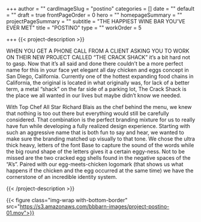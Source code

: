 +++
author = ""
cardImageSlug = "postino"
categories = []
date = ""
default = ""
draft = true
frontPageOrder = 0
hero = ""
homepageSummary = ""
projectPageSummary = ""
subtitle = "THE HAPPIEST WINE BAR YOU'VE EVER MET"
title = "POSTINO"
type = ""
workOrder = 5

+++
{{< project-description >}} <p>WHEN YOU GET A PHONE CALL FROM A CLIENT ASKING YOU TO WORK ON THEIR NEW PROJECT CALLED “THE CRACK SHACK” it’s a bit hard not to gasp. Now that it’s all said and done there couldn’t be a more perfect name for this in your face yet elegant all day chicken and eggs concept in San Diego, California. Currently one of the hottest expanding food chains in California, the original is located in what originally was, for lack of a better term, a metal “shack” on the far side of a parking lot, The Crack Shack is the place we all wanted in our lives but maybe didn’t know we needed.</p> <p>With Top Chef All Star Richard Blais as the chef behind the menu, we knew that nothing is too out there but everything would still be carefully considered. That combination is the perfect branding mixture for us to really have fun while developing a fully realized design experience. Starting with such an aggressive name that is both fun to say and hear, we wanted to make sure the branding matched up visually to that tone. We chose the ultra thick heavy, letters of the font Base to capture the sound of the words while the big round shape of the letters gives it a certain eggy-ness. Not to be missed are the two cracked egg shells found in the negative spaces of the “A’s”. Paired with our egg-meets-chicken logomark (that shows us what happens if the chicken and the egg occurred at the same time) we have the cornerstone of an incredible identity system.</p> {{< /project-description >}}

<div class="project-item">

{{< figure class="img-wrap with-bottom-border" src="https://s3.amazonaws.com/bbbarn-images/project-postino-01.mov">}}
